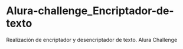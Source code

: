 # Alura-challenge_Encriptador-de-texto
Realización  de encriptador y desencriptador de texto. Alura Challenge
